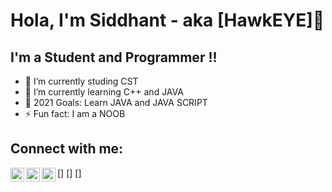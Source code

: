 # Hola, I'm Siddhant - aka [HawkEYE]👋

## I'm a Student and  Programmer !!
- 🔭 I’m currently studing CST 
- 🌱 I’m currently learning C++ and JAVA 
- 🥅 2021 Goals: Learn JAVA and JAVA SCRIPT
- ⚡ Fun fact: I am a NOOB

## Connect with me:

[<img align="left" alt="TechnoAS | Twitter" width="22px" src="https://cdn.jsdelivr.net/npm/simple-icons@v3/icons/twitter.svg" />]
[<img align="left" alt="TechnoAS | LinkedIn" width="22px" src="https://cdn.jsdelivr.net/npm/simple-icons@v3/icons/linkedin.svg" />]
[<img align="left" alt="TechnoAS | Instagram" width="22px" src="https://cdn.jsdelivr.net/npm/simple-icons@v3/icons/instagram.svg" />]

<br />
